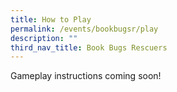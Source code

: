 ```yaml
---
title: How to Play
permalink: /events/bookbugsr/play
description: ""
third_nav_title: Book Bugs Rescuers
---
```

Gameplay instructions coming soon!